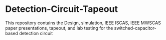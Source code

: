# Detection-Circuit-Tapeout
This repository contains the Design, simulation, IEEE ISCAS, IEEE MWSCAS paper presentations, tapeout, and lab testing for the switched-capacitor-based detection circuit


